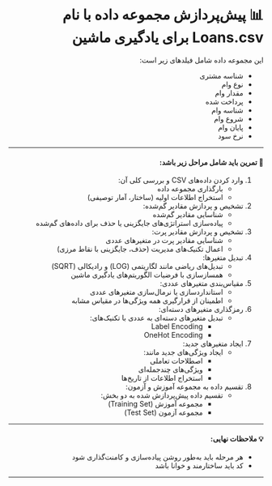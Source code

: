 <div dir="rtl">

<h1>📊 پیش‌پردازش مجموعه داده با نام Loans.csv برای یادگیری ماشین</h1>

<p>این مجموعه داده شامل فیلدهای زیر است:</p>
<ul>
    <li>شناسه مشتری</li>
    <li>نوع وام</li>
    <li>مقدار وام</li>
    <li>پرداخت شده</li>
    <li>شناسه وام</li>
    <li>شروع وام</li>
    <li>پایان وام</li>
    <li>نرخ سود</li>
</ul>

<hr>

<h4>🔢 تمرین باید شامل مراحل زیر باشد:</h4>
<ol>
    <li>وارد کردن داده‌های CSV و بررسی کلی آن:
        <ul>
            <li>بارگذاری مجموعه داده</li>
            <li>استخراج اطلاعات اولیه (ساختار، آمار توصیفی)</li>
        </ul>
    </li>
    <li>تشخیص و پردازش مقادیر گم‌شده:
        <ul>
            <li>شناسایی مقادیر گم‌شده</li>
            <li>پیاده‌سازی استراتژی‌های جایگزینی یا حذف برای داده‌های گم‌شده</li>
        </ul>
    </li>
    <li>تشخیص و پردازش مقادیر پرت:
        <ul>
            <li>شناسایی مقادیر پرت در متغیرهای عددی</li>
            <li>اعمال تکنیک‌های مدیریت (حذف، جایگزینی با نقاط مرزی)</li>
        </ul>
    </li>
    <li>تبدیل متغیرها:
        <ul>
            <li>تبدیل‌های ریاضی مانند لگاریتمی (LOG) و رادیکالی (SQRT)</li>
            <li>همسازسازی با فرضیات الگوریتم‌های یادگیری ماشین</li>
        </ul>
    </li>
    <li>مقیاس‌بندی متغیرهای عددی:
        <ul>
            <li>استانداردسازی یا نرمال‌سازی متغیرهای عددی</li>
            <li>اطمینان از قرارگیری همه ویژگی‌ها در مقیاس مشابه</li>
        </ul>
    </li>
    <li>رمزگذاری متغیرهای دسته‌ای:
        <ul>
            <li>تبدیل متغیرهای دسته‌ای به عددی با تکنیک‌های:
                <ul dir="rtl">
                    <li>Label Encoding</li>
                    <li>OneHot Encoding</li>
                </ul>
            </li>
        </ul>
    </li>
    <li>ایجاد متغیرهای جدید:
        <ul>
            <li>ایجاد ویژگی‌های جدید مانند:
                <ul>
                    <li>اصطلاحات تعاملی</li>
                    <li>ویژگی‌های چندجمله‌ای</li>
                    <li>استخراج اطلاعات از تاریخ‌ها</li>
                </ul>
            </li>
        </ul>
    </li>
    <li>تقسیم داده به مجموعه آموزش و آزمون:
        <ul>
            <li>تقسیم داده پیش‌پردازش شده به دو بخش:
                <ul>
                    <li>مجموعه آموزش (Training Set)</li>
                    <li>مجموعه آزمون (Test Set)</li>
                </ul>
            </li>
        </ul>
    </li>
</ol>

<hr>

<h4>💡 ملاحظات نهایی:</h4>
<ul>
    <li>هر مرحله باید به‌طور روشن پیاده‌سازی و کامنت‌گذاری شود</li>
    <li>کد باید ساختارمند و خوانا باشد</li>
</ul>

</div>

<hr>  
<br><br><br><br><br><br>
